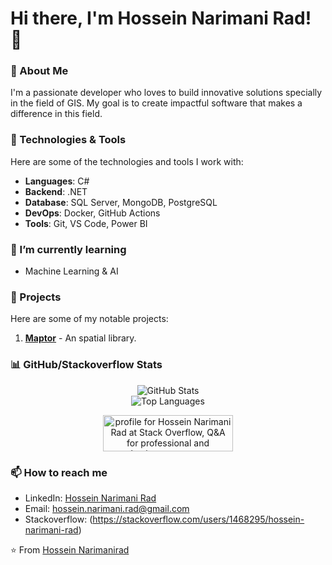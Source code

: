 # Hi there, I'm Hossein Narimani Rad! 👋

### 🚀 About Me
I'm a passionate developer who loves to build innovative solutions specially in the field of GIS. My goal is to create impactful software that makes a difference in this field.

### 🔧 Technologies & Tools
Here are some of the technologies and tools I work with:

- **Languages**: C#
- **Backend**: .NET
- **Database**: SQL Server, MongoDB, PostgreSQL
- **DevOps**: Docker, GitHub Actions
- **Tools**: Git, VS Code, Power BI

### 🌱 I’m currently learning
- Machine Learning & AI

### 💼 Projects
Here are some of my notable projects:

1. **[Maptor](https://github.com/hosseinnarimanirad/Maptor)** - An spatial library.


### 📊 GitHub/Stackoverflow Stats

<div align="center">
  <img src="https://github-readme-stats-sigma-five.vercel.app/api?username=hosseinnarimanirad&show_icons=true&count_private=true&include_all_commits=true&theme=gruvbox" alt="GitHub Stats" />
  <br />
  <img src="https://github-readme-stats-sigma-five.vercel.app/api/top-langs/?username=hosseinnarimanirad&layout=compact&count_private=true&include_all_commits=true&theme=gruvbox" alt="Top Languages" />
</div>
 
<p align="center">
  <a  href="https://stackoverflow.com/users/1468295/hossein-narimani-rad"><img src="https://stackoverflow.com/users/flair/1468295.png" width="208" height="58" alt="profile for Hossein Narimani Rad at Stack Overflow, Q&amp;A for professional and enthusiast programmers" title="profile for Hossein Narimani Rad at Stack Overflow, Q&amp;A for professional and enthusiast programmers"></a>
</p> 

### 📫 How to reach me
- LinkedIn: [Hossein Narimani Rad](https://www.linkedin.com/in/hosseinnarimanirad/)
- Email: hossein.narimani.rad@gmail.com
- Stackoverflow: (https://stackoverflow.com/users/1468295/hossein-narimani-rad)


⭐️ From [Hossein Narimanirad](https://github.com/hosseinnarimanirad)

<!--
### Hi there 

<p align="center">
  <img src="https://github-readme-stats-sigma-five.vercel.app/api?username=hosseinnarimanirad&show_icons=true&count_private=true&include_all_commits=true&theme=gruvbox" />
</p>

 
<p align="center">
 <a href="https://www.linkedin.com/in/hosseinnarimanirad" rel="nofollow noreferrer">
    <img src="https://i.stack.imgur.com/gVE0j.png" alt="linkedin"> LinkedIn
  </a>
</p>
 

**hosseinnarimanirad/hosseinnarimanirad** is a ✨ _special_ ✨ repository because its `README.md` (this file) appears on your GitHub profile.

Here are some ideas to get you started:

- 🔭 I’m currently working on ...
- 🌱 I’m currently learning ...
- 👯 I’m looking to collaborate on ...
- 🤔 I’m looking for help with ...
- 💬 Ask me about ...
- 📫 How to reach me: ...
- 😄 Pronouns: ...
- ⚡ Fun fact: ...
-->

